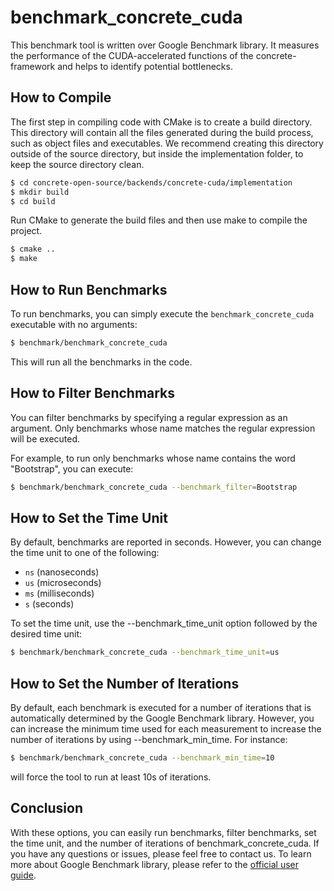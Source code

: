 # benchmark_concrete_cuda

This benchmark tool is written over Google Benchmark library. It measures the performance of the 
CUDA-accelerated functions of the concrete-framework and helps to identify potential 
bottlenecks.

## How to Compile

The first step in compiling code with CMake is to create a build directory. This directory will 
contain all the files generated during the build process, such as object files and executables. 
We recommend creating this directory outside of the source directory, but inside the 
implementation folder,  to keep the source directory clean.

```bash
$ cd concrete-open-source/backends/concrete-cuda/implementation
$ mkdir build
$ cd build
```

Run CMake to generate the build files and then use make to compile the project.

```bash
$ cmake ..
$ make
```

## How to Run Benchmarks

To run benchmarks, you can simply execute the `benchmark_concrete_cuda` executable with no arguments:

```bash
$ benchmark/benchmark_concrete_cuda
```

This will run all the benchmarks in the code.

## How to Filter Benchmarks

You can filter benchmarks by specifying a regular expression as an argument. Only benchmarks whose name matches the regular expression will be executed.

For example, to run only benchmarks whose name contains the word "Bootstrap", you can execute:

```bash
$ benchmark/benchmark_concrete_cuda --benchmark_filter=Bootstrap
```

## How to Set the Time Unit

By default, benchmarks are reported in seconds. However, you can change the time unit to one of the following:

* `ns` (nanoseconds)
* `us` (microseconds)
* `ms` (milliseconds)
* `s` (seconds)

To set the time unit, use the --benchmark_time_unit option followed by the desired time unit:

```bash
$ benchmark/benchmark_concrete_cuda --benchmark_time_unit=us
```

## How to Set the Number of Iterations

By default, each benchmark is executed for a number of iterations that is automatically determined by the Google Benchmark library. 
However, you can increase the minimum time used for each measurement to increase the number of 
iterations by using --benchmark_min_time. For instance:

```bash
$ benchmark/benchmark_concrete_cuda --benchmark_min_time=10
```

 will force the tool to run at least 10s of iterations.


## Conclusion

With these options, you can easily run benchmarks, filter benchmarks, set the time unit, and the number of iterations of benchmark_concrete_cuda. If you have any questions or issues, please feel free to contact us.
To learn more about Google Benchmark library, please refer to the [official user guide](https://github.com/google/benchmark/blob/main/docs/user_guide.md). 
